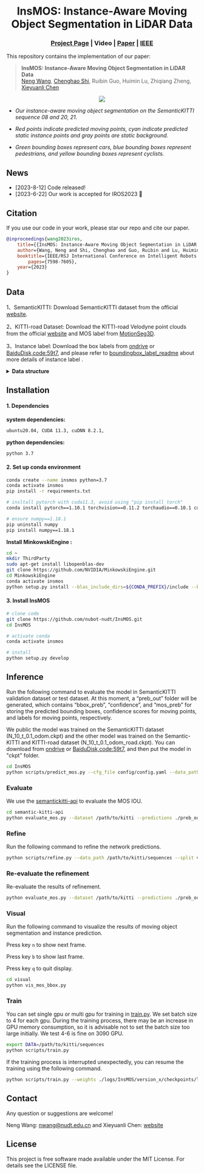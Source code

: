 <div align="center">

# InsMOS: Instance-Aware Moving Object Segmentation in LiDAR Data

### [Project Page](https://neng-wang.github.io/InsMOS/) | Video | [Paper](https://arxiv.org/abs/2303.03909) | [IEEE](https://ieeexplore.ieee.org/document/10342277)

</div>

This repository contains the implementation of our paper:

> **InsMOS: Instance-Aware Moving Object Segmentation in LiDAR Data**\
> [Neng Wang](https://github.com/neng-wang),  [Chenghao Shi](https://github.com/chenghao-shi),  Ruibin Guo,  Huimin Lu,  Zhiqiang Zheng,  [Xieyuanli Chen](https://github.com/Chen-Xieyuanli)   

<div align=center>
<img src="./docs/InsMOS.gif"> 
</div>

- *Our instance-aware moving object segmentation on the SemanticKITTI sequence 08 and 20, 21.*

- *Red points indicate predicted moving points, cyan indicate predicted static instance points and gray points are static background.*

- *Green bounding boxes represent cars, blue bounding boxes represent pedestrians, and yellow bounding boxes represent cyclists.*

## News

- [2023-8-12] Code released!
- [2023-6-22] Our work is accepted for IROS2023 :clap:

  
## Citation

If you use our code in your work, please star our repo and cite our paper.

```bibtex
@inproceedings{wang2023iros,
	title={{InsMOS: Instance-Aware Moving Object Segmentation in LiDAR Data}},
	author={Wang, Neng and Shi, Chenghao and Guo, Ruibin and Lu, Huimin and Zheng, Zhiqiang and Chen, Xieyuanli},
	booktitle={IEEE/RSJ International Conference on Intelligent Robots and Systems (IROS)},
        pages={7598-7605},
	year={2023}
}
```

## Data

1、SemanticKITTI: Download SemanticKITTI dataset from the official [website](http://semantic-kitti.org/). 

2、KITTI-road Dataset: Download the KITTI-road Velodyne point clouds from the official [website](https://www.cvlibs.net/datasets/kitti/raw_data.php?type=road) and MOS label from [MotionSeg3D](https://github.com/haomo-ai/MotionSeg3D).

3、Instance label:   Download  the box labels from [ondrive](https://1drv.ms/f/s!Ak6KrcxOqwZfkABaeJYYLb7ZT7Fg?e=zguXiK) or [BaiduDisk,code:59t7](https://pan.baidu.com/s/1TVBED6KZmEsJI6R_xjdLRQ?pwd=59t7), and please refer to [boundingbox_label_readme](./dataloader/boundingbox_label_readme.md) about more details of instance label .

<details>
    <summary><strong>Data structure</strong></summary>

```
└── sequences
  ├── 00/           
  │   ├── velodyne/	
  |   |	├── 000000.bin
  |   |	├── 000001.bin
  |   |	└── ...
  │   ├── labels/ 
  |   | ├── 000000.label
  |   | ├── 000001.label
  |   | └── ...
  |   ├── boundingbox_label
  |   | ├── 000000.npy
  |   |	├── 000001.npy
  |   |	└── ...
  |   ├── calib.txt
  |   ├── poses.txt
  |   └── times.txt
  ├── 01/ # 00-10 for training
  ├── 08/ # for validation
  ├── 11-21/ # 11-21 for testing
  # kitti-road
  ├── 30 31 32 33 34 40 # for training
  └── 35 36 37 38 39 41 # for testing
```

</details> 

## Installation

#### 1. Dependencies

 **system dependencies:**

```bash
ubuntu20.04, CUDA 11.3, cuDNN 8.2.1, 
```

**python dependencies:**

```bash
python 3.7
```

#### 2. Set up conda environment

```bash
conda create --name insmos python=3.7
conda activate insmos
pip install -r requirements.txt

# insltall pytorch with cuda11.3, avoid using "pip install torch"
conda install pytorch==1.10.1 torchvision==0.11.2 torchaudio==0.10.1 cudatoolkit=11.3 -c pytorch -c conda-forge

# ensure numpy==1.18.1
pip uninstall numpy
pip install numpy==1.18.1
```

**Install MinkowskiEngine :**

```bash
cd ~
mkdir ThirdParty
sudo apt-get install libopenblas-dev
git clone https://github.com/NVIDIA/MinkowskiEngine.git
cd MinkowskiEngine
conda activate insmos
python setup.py install --blas_include_dirs=${CONDA_PREFIX}/include --blas=openblas
```

#### 3. Install InsMOS

```bash
# clone code
git clone https://github.com/nubot-nudt/InsMOS.git
cd InsMOS

# activate conda
conda activate insmos

# install
python setup.py develop
```

## Inference

Run the following command to evaluate the model in SemanticKITTI validation dataset or test dataset. At this moment, a “preb_out” folder will be generated, which contains  “bbox_preb”, “confidence”, and “mos_preb” for storing the predicted  bounding boxes, confidence scores for moving points, and labels for  moving points, respectively.

We public the model was trained on the SemanticKITTI dataset (N_10_t_0.1_odom.ckpt) and the other model was trained on the Semantic-KITTI and KITTI-road dataset (N_10_t_0.1_odom_road.ckpt). You can download from  [ondrive](https://1drv.ms/f/s!Ak6KrcxOqwZfkABaeJYYLb7ZT7Fg?e=zguXiK) or [BaiduDisk,code:59t7](https://pan.baidu.com/s/1TVBED6KZmEsJI6R_xjdLRQ?pwd=59t7), and then put the model in "ckpt" folder.

```bash
cd InsMOS
python scripts/predict_mos.py --cfg_file config/config.yaml --data_path /path/to/kitti/sequences --ckpt ./ckpt/N_10_t_0.1_odom.ckpt --split valid
```

### Evaluate

We use the [semantickitti-api](https://github.com/PRBonn/semantic-kitti-api) to evaluate the MOS IOU.

```bash
cd semantic-kitti-api
python evaluate_mos.py --dataset /path/to/kitti --predictions ./preb_out/InsMOS/mos_preb --split valid
```

### Refine

Run the following command to refine the network predictions.

```bash
python scripts/refine.py --data_path /path/to/kitti/sequences --split valid
```

### Re-evaluate the refinement

Re-evaluate the results of refinement.

```bash
python evaluate_mos.py --dataset /path/to/kitti --predictions ./preb_out_refine/mos_preb --split valid 
```

### Visual

Run the following command to visualize the results of moving object segmentation and instance prediction.

Press key  `n`  to show next frame.

Press key  `b`  to show last frame.

Press key  `q`  to quit display.

```bash
cd visual
python vis_mos_bbox.py
```

### Train

You can set  single gpu or multi gpu for training  in [train.py](./scripts/train.py). We set batch size to 4 for each gpu. During the training process, there may be an increase in GPU memory  consumption, so it is advisable not to set the batch size too large  initially. We test 4-6 is fine on  3090 GPU. 

```bash
export DATA=/path/to/kitti/sequences
python scripts/train.py
```

If the training process is interrupted unexpectedly, you can resume the training using the following command. 

```bash
python scripts/train.py --weights ./logs/InsMOS/version_x/checkpoints/last.ckpt --checkpoint ./logs/InsMOS/version_x/checkpoints/last.ckpt
```

## Contact

Any question or suggestions are welcome!

Neng Wang: nwang@nudt.edu.cn and Xieyuanli Chen: [website](https://github.com/Chen-Xieyuanli)

## License

This project is free software made available under the MIT License. For details see the LICENSE file.

